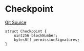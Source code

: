 # Checkpoint
[Git Source](https://github.com/llama-community/vertex-v1/blob/b01379c65f03514c141f06120861dc0d491ffeed/src/utils/Structs.sol)


```solidity
struct Checkpoint {
    uint256 blockNumber;
    bytes8[] permissionSignatures;
}
```

